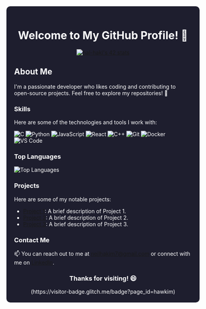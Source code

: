 <div style="background-color: #1e1e2e; color: #ffffff; padding: 20px; border-radius: 10px;">

<div align="center">
  <h1>Welcome to My GitHub Profile! 👋</h1>
</div>

<div align="center">
  <a href="https://github.com/oakoudad/badge42">
    <img src="https://badge.mediaplus.ma/binary/nal-haki" alt="nal-haki's 42 stats" />
  </a>
</div>

## About Me
I'm a passionate developer who likes coding and contributing to open-source projects. Feel free to explore my repositories! 🚀

### Skills
Here are some of the technologies and tools I work with:

![C](https://img.shields.io/badge/C-00599C?style=for-the-badge&logo=c&logoColor=white)
![Python](https://img.shields.io/badge/Python-3776AB?style=for-the-badge&logo=python&logoColor=white)
![JavaScript](https://img.shields.io/badge/JavaScript-F7DF1E?style=for-the-badge&logo=javascript&logoColor=black)
![React](https://img.shields.io/badge/React-61DAFB?style=for-the-badge&logo=react&logoColor=black)
![C++](https://img.shields.io/badge/C%2B%2B-00599C?style=for-the-badge&logo=c%2B%2B&logoColor=white)
![Git](https://img.shields.io/badge/Git-F05032?style=for-the-badge&logo=git&logoColor=white)
![Docker](https://img.shields.io/badge/Docker-2496ED?style=for-the-badge&logo=docker&logoColor=white)
![VS Code](https://img.shields.io/badge/VS_Code-007ACC?style=for-the-badge&logo=visual-studio-code&logoColor=white)


### Top Languages
![Top Languages](https://github-readme-stats.vercel.app/api/top-langs/?username=hawkim&layout=compact&theme=radical)

### Projects
Here are some of my notable projects:
- [Project 1](#): A brief description of Project 1.
- [Project 2](#): A brief description of Project 2.
- [Project 3](#): A brief description of Project 3.

### Contact Me
📫 You can reach out to me at [neilhakim7@gmail.com](mailto:neilhakim7@gmail.com) or connect with me on [LinkedIn](https://www.linkedin.com/in/neil-al-hakim-39931a219/).

<div align="center">
  <h3>Thanks for visiting! 😄</h3>
(https://visitor-badge.glitch.me/badge?page_id=hawkim) 
</div>

</div>
